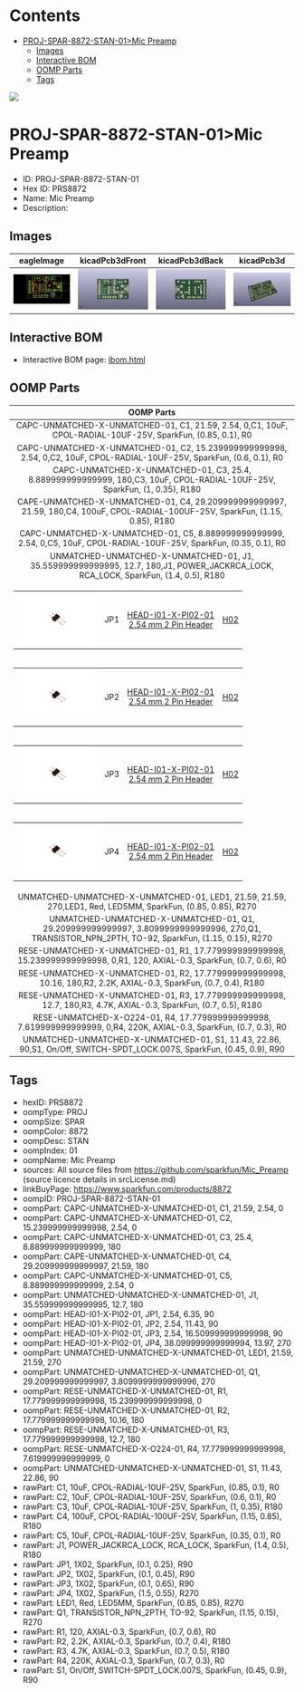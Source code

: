 



Contents
========

* [PROJ-SPAR-8872-STAN-01>Mic Preamp](#proj-spar-8872-stan-01mic-preamp)
	* [Images](#images)
	* [Interactive BOM](#interactive-bom)
	* [OOMP Parts](#oomp-parts)
	* [Tags](#tags)
  
![][im]
# PROJ-SPAR-8872-STAN-01>Mic Preamp

- ID: PROJ-SPAR-8872-STAN-01
- Hex ID: PRS8872
- Name: Mic Preamp
- Description: 

## Images
  
  

|eagleImage|kicadPcb3dFront|kicadPcb3dBack|kicadPcb3d|
| :---: | :---: | :---: | :---: |
|[![eagleImage](eagleImage_140.png)](eagleImage_600.png)|[![kicadPcb3dFront](kicadPcb3dFront_140.png)](kicadPcb3dFront_600.png)|[![kicadPcb3dBack](kicadPcb3dBack_140.png)](kicadPcb3dBack_600.png)|[![kicadPcb3d](kicadPcb3d_140.png)](kicadPcb3d_600.png)|

## Interactive BOM

- Interactive BOM page: [ibom.html](kicad/bom/ibom.html)

## OOMP Parts
  

|OOMP Parts|
| :---: |
|CAPC-UNMATCHED-X-UNMATCHED-01, C1, 21.59, 2.54, 0,C1, 10uF, CPOL-RADIAL-10UF-25V, SparkFun, (0.85, 0.1), R0|
|CAPC-UNMATCHED-X-UNMATCHED-01, C2, 15.239999999999998, 2.54, 0,C2, 10uF, CPOL-RADIAL-10UF-25V, SparkFun, (0.6, 0.1), R0|
|CAPC-UNMATCHED-X-UNMATCHED-01, C3, 25.4, 8.889999999999999, 180,C3, 10uF, CPOL-RADIAL-10UF-25V, SparkFun, (1, 0.35), R180|
|CAPE-UNMATCHED-X-UNMATCHED-01, C4, 29.209999999999997, 21.59, 180,C4, 100uF, CPOL-RADIAL-100UF-25V, SparkFun, (1.15, 0.85), R180|
|CAPC-UNMATCHED-X-UNMATCHED-01, C5, 8.889999999999999, 2.54, 0,C5, 10uF, CPOL-RADIAL-10UF-25V, SparkFun, (0.35, 0.1), R0|
|UNMATCHED-UNMATCHED-X-UNMATCHED-01, J1, 35.559999999999995, 12.7, 180,J1, POWER_JACKRCA_LOCK, RCA_LOCK, SparkFun, (1.4, 0.5), R180|
|<table><tr><td>![HEAD-I01-X-PI02-01](https://raw.githubusercontent.com/oomlout/oomlout_OOMP_parts/main/HEAD-I01-X-PI02-01/image_140.jpg)</td><td> JP1</td><td>[HEAD-I01-X-PI02-01<br>2.54 mm 2 Pin Header](https://github.com/oomlout/oomlout_OOMP_parts/tree/main/HEAD-I01-X-PI02-01/)</td><td>[H02](https://github.com/oomlout/oomlout_OOMP_parts/tree/main/HEAD-I01-X-PI02-01/)</td></tr></table>|
|<table><tr><td>![HEAD-I01-X-PI02-01](https://raw.githubusercontent.com/oomlout/oomlout_OOMP_parts/main/HEAD-I01-X-PI02-01/image_140.jpg)</td><td> JP2</td><td>[HEAD-I01-X-PI02-01<br>2.54 mm 2 Pin Header](https://github.com/oomlout/oomlout_OOMP_parts/tree/main/HEAD-I01-X-PI02-01/)</td><td>[H02](https://github.com/oomlout/oomlout_OOMP_parts/tree/main/HEAD-I01-X-PI02-01/)</td></tr></table>|
|<table><tr><td>![HEAD-I01-X-PI02-01](https://raw.githubusercontent.com/oomlout/oomlout_OOMP_parts/main/HEAD-I01-X-PI02-01/image_140.jpg)</td><td> JP3</td><td>[HEAD-I01-X-PI02-01<br>2.54 mm 2 Pin Header](https://github.com/oomlout/oomlout_OOMP_parts/tree/main/HEAD-I01-X-PI02-01/)</td><td>[H02](https://github.com/oomlout/oomlout_OOMP_parts/tree/main/HEAD-I01-X-PI02-01/)</td></tr></table>|
|<table><tr><td>![HEAD-I01-X-PI02-01](https://raw.githubusercontent.com/oomlout/oomlout_OOMP_parts/main/HEAD-I01-X-PI02-01/image_140.jpg)</td><td> JP4</td><td>[HEAD-I01-X-PI02-01<br>2.54 mm 2 Pin Header](https://github.com/oomlout/oomlout_OOMP_parts/tree/main/HEAD-I01-X-PI02-01/)</td><td>[H02](https://github.com/oomlout/oomlout_OOMP_parts/tree/main/HEAD-I01-X-PI02-01/)</td></tr></table>|
|UNMATCHED-UNMATCHED-X-UNMATCHED-01, LED1, 21.59, 21.59, 270,LED1, Red, LED5MM, SparkFun, (0.85, 0.85), R270|
|UNMATCHED-UNMATCHED-X-UNMATCHED-01, Q1, 29.209999999999997, 3.8099999999999996, 270,Q1, TRANSISTOR_NPN_2PTH, TO-92, SparkFun, (1.15, 0.15), R270|
|RESE-UNMATCHED-X-UNMATCHED-01, R1, 17.779999999999998, 15.239999999999998, 0,R1, 120, AXIAL-0.3, SparkFun, (0.7, 0.6), R0|
|RESE-UNMATCHED-X-UNMATCHED-01, R2, 17.779999999999998, 10.16, 180,R2, 2.2K, AXIAL-0.3, SparkFun, (0.7, 0.4), R180|
|RESE-UNMATCHED-X-UNMATCHED-01, R3, 17.779999999999998, 12.7, 180,R3, 4.7K, AXIAL-0.3, SparkFun, (0.7, 0.5), R180|
|RESE-UNMATCHED-X-O224-01, R4, 17.779999999999998, 7.619999999999999, 0,R4, 220K, AXIAL-0.3, SparkFun, (0.7, 0.3), R0|
|UNMATCHED-UNMATCHED-X-UNMATCHED-01, S1, 11.43, 22.86, 90,S1, On/Off, SWITCH-SPDT_LOCK.007S, SparkFun, (0.45, 0.9), R90|

## Tags

- hexID: PRS8872
- oompType: PROJ
- oompSize: SPAR
- oompColor: 8872
- oompDesc: STAN
- oompIndex: 01
- oompName: Mic Preamp
- sources: All source files from https://github.com/sparkfun/Mic_Preamp (source licence details in srcLicense.md)
- linkBuyPage: https://www.sparkfun.com/products/8872
- oompID: PROJ-SPAR-8872-STAN-01
- oompPart: CAPC-UNMATCHED-X-UNMATCHED-01, C1, 21.59, 2.54, 0
- oompPart: CAPC-UNMATCHED-X-UNMATCHED-01, C2, 15.239999999999998, 2.54, 0
- oompPart: CAPC-UNMATCHED-X-UNMATCHED-01, C3, 25.4, 8.889999999999999, 180
- oompPart: CAPE-UNMATCHED-X-UNMATCHED-01, C4, 29.209999999999997, 21.59, 180
- oompPart: CAPC-UNMATCHED-X-UNMATCHED-01, C5, 8.889999999999999, 2.54, 0
- oompPart: UNMATCHED-UNMATCHED-X-UNMATCHED-01, J1, 35.559999999999995, 12.7, 180
- oompPart: HEAD-I01-X-PI02-01, JP1, 2.54, 6.35, 90
- oompPart: HEAD-I01-X-PI02-01, JP2, 2.54, 11.43, 90
- oompPart: HEAD-I01-X-PI02-01, JP3, 2.54, 16.509999999999998, 90
- oompPart: HEAD-I01-X-PI02-01, JP4, 38.099999999999994, 13.97, 270
- oompPart: UNMATCHED-UNMATCHED-X-UNMATCHED-01, LED1, 21.59, 21.59, 270
- oompPart: UNMATCHED-UNMATCHED-X-UNMATCHED-01, Q1, 29.209999999999997, 3.8099999999999996, 270
- oompPart: RESE-UNMATCHED-X-UNMATCHED-01, R1, 17.779999999999998, 15.239999999999998, 0
- oompPart: RESE-UNMATCHED-X-UNMATCHED-01, R2, 17.779999999999998, 10.16, 180
- oompPart: RESE-UNMATCHED-X-UNMATCHED-01, R3, 17.779999999999998, 12.7, 180
- oompPart: RESE-UNMATCHED-X-O224-01, R4, 17.779999999999998, 7.619999999999999, 0
- oompPart: UNMATCHED-UNMATCHED-X-UNMATCHED-01, S1, 11.43, 22.86, 90
- rawPart: C1, 10uF, CPOL-RADIAL-10UF-25V, SparkFun, (0.85, 0.1), R0
- rawPart: C2, 10uF, CPOL-RADIAL-10UF-25V, SparkFun, (0.6, 0.1), R0
- rawPart: C3, 10uF, CPOL-RADIAL-10UF-25V, SparkFun, (1, 0.35), R180
- rawPart: C4, 100uF, CPOL-RADIAL-100UF-25V, SparkFun, (1.15, 0.85), R180
- rawPart: C5, 10uF, CPOL-RADIAL-10UF-25V, SparkFun, (0.35, 0.1), R0
- rawPart: J1, POWER_JACKRCA_LOCK, RCA_LOCK, SparkFun, (1.4, 0.5), R180
- rawPart: JP1, 1X02, SparkFun, (0.1, 0.25), R90
- rawPart: JP2, 1X02, SparkFun, (0.1, 0.45), R90
- rawPart: JP3, 1X02, SparkFun, (0.1, 0.65), R90
- rawPart: JP4, 1X02, SparkFun, (1.5, 0.55), R270
- rawPart: LED1, Red, LED5MM, SparkFun, (0.85, 0.85), R270
- rawPart: Q1, TRANSISTOR_NPN_2PTH, TO-92, SparkFun, (1.15, 0.15), R270
- rawPart: R1, 120, AXIAL-0.3, SparkFun, (0.7, 0.6), R0
- rawPart: R2, 2.2K, AXIAL-0.3, SparkFun, (0.7, 0.4), R180
- rawPart: R3, 4.7K, AXIAL-0.3, SparkFun, (0.7, 0.5), R180
- rawPart: R4, 220K, AXIAL-0.3, SparkFun, (0.7, 0.3), R0
- rawPart: S1, On/Off, SWITCH-SPDT_LOCK.007S, SparkFun, (0.45, 0.9), R90



[im]: kicadPcb3d_450.png
